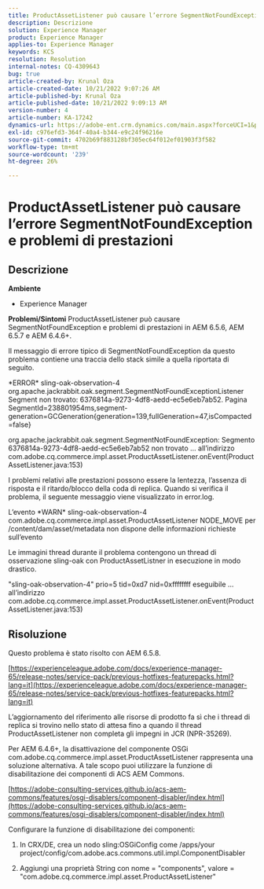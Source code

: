 ```yaml
---
title: ProductAssetListener può causare l’errore SegmentNotFoundException e problemi di prestazioni
description: Descrizione
solution: Experience Manager
product: Experience Manager
applies-to: Experience Manager
keywords: KCS
resolution: Resolution
internal-notes: CQ-4309643
bug: true
article-created-by: Krunal Oza
article-created-date: 10/21/2022 9:07:26 AM
article-published-by: Krunal Oza
article-published-date: 10/21/2022 9:09:13 AM
version-number: 4
article-number: KA-17242
dynamics-url: https://adobe-ent.crm.dynamics.com/main.aspx?forceUCI=1&pagetype=entityrecord&etn=knowledgearticle&id=f9b60fc7-1f51-ed11-bba2-0022480867fb
exl-id: c976efd3-364f-40a4-b344-e9c24f96216e
source-git-commit: 4702b69f883128bf305ec64f012ef01903f3f582
workflow-type: tm+mt
source-wordcount: '239'
ht-degree: 26%

---
```


# ProductAssetListener può causare l’errore SegmentNotFoundException e problemi di prestazioni

## Descrizione

<b>Ambiente</b>
- Experience Manager



<b>Problemi/Sintomi</b>
ProductAssetListener può causare SegmentNotFoundException e problemi di prestazioni in AEM 6.5.6, AEM 6.5.7 e AEM 6.4.6+.



Il messaggio di errore tipico di SegmentNotFoundException da questo problema contiene una traccia dello stack simile a quella riportata di seguito.

\*ERROR\* sling-oak-observation-4 org.apache.jackrabbit.oak.segment.SegmentNotFoundExceptionListener Segment non trovato: 6376814a-9273-4df8-aedd-ec5e6eb7ab52. Pagina SegmentId=238801954ms,segment-generation=GCGeneration{generation=139,fullGeneration=47,isCompacted=false}

org.apache.jackrabbit.oak.segment.SegmentNotFoundException: Segmento 6376814a-9273-4df8-aedd-ec5e6eb7ab52 non trovato ... all’indirizzo com.adobe.cq.commerce.impl.asset.ProductAssetListener.onEvent(ProductAssetListener.java:153)



I problemi relativi alle prestazioni possono essere la lentezza, l’assenza di risposta e il ritardo/blocco della coda di replica. Quando si verifica il problema, il seguente messaggio viene visualizzato in error.log.

L’evento \*WARN\* sling-oak-observation-4 com.adobe.cq.commerce.impl.asset.ProductAssetListener NODE_MOVE per /content/dam/asset/metadata non dispone delle informazioni richieste sull’evento



Le immagini thread durante il problema contengono un thread di osservazione sling-oak con ProductAssetListner in esecuzione in modo drastico.

&quot;sling-oak-observation-4&quot; prio=5 tid=0xd7 nid=0xffffffff eseguibile ... all’indirizzo com.adobe.cq.commerce.impl.asset.ProductAssetListener.onEvent(ProductAssetListener.java:153)


## Risoluzione


Questo problema è stato risolto con AEM 6.5.8.

[https://experienceleague.adobe.com/docs/experience-manager-65/release-notes/service-pack/previous-hotfixes-featurepacks.html?lang=it](https://experienceleague.adobe.com/docs/experience-manager-65/release-notes/service-pack/previous-hotfixes-featurepacks.html?lang=it)

L’aggiornamento del riferimento alle risorse di prodotto fa sì che i thread di replica si trovino nello stato di attesa fino a quando il thread ProductAssetListener non completa gli impegni in JCR (NPR-35269).



Per AEM 6.4.6+, la disattivazione del componente OSGi com.adobe.cq.commerce.impl.asset.ProductAssetListener rappresenta una soluzione alternativa. A tale scopo puoi utilizzare la funzione di disabilitazione dei componenti di ACS AEM Commons.

[https://adobe-consulting-services.github.io/acs-aem-commons/features/osgi-disablers/component-disabler/index.html](https://adobe-consulting-services.github.io/acs-aem-commons/features/osgi-disablers/component-disabler/index.html)



Configurare la funzione di disabilitazione dei componenti:

1. In CRX/DE, crea un nodo sling:OSGiConfig come /apps/your project/config/com.adobe.acs.commons.util.impl.ComponentDisabler

2. Aggiungi una proprietà String con nome = &quot;components&quot;, valore = &quot;com.adobe.cq.commerce.impl.asset.ProductAssetListener&quot;
